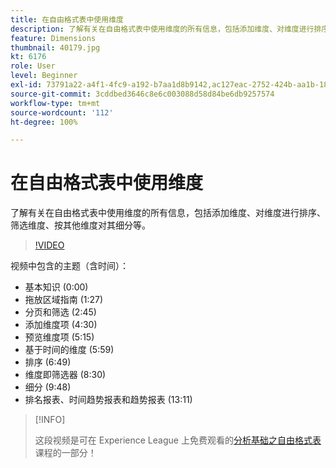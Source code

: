 ```yaml
---
title: 在自由格式表中使用维度
description: 了解有关在自由格式表中使用维度的所有信息，包括添加维度、对维度进行排序、筛选维度、按其他维度对其细分等。
feature: Dimensions
thumbnail: 40179.jpg
kt: 6176
role: User
level: Beginner
exl-id: 73791a22-a4f1-4fc9-a192-b7aa1d8b9142,ac127eac-2752-424b-aa1b-18a9688d42db
source-git-commit: 3cddbed3646c8e6c003088d58d84be6db9257574
workflow-type: tm+mt
source-wordcount: '112'
ht-degree: 100%

---
```


# 在自由格式表中使用维度

了解有关在自由格式表中使用维度的所有信息，包括添加维度、对维度进行排序、筛选维度、按其他维度对其细分等。

>[!VIDEO](https://video.tv.adobe.com/v/40179/?quality=12&learn=on)

视频中包含的主题（含时间）：

* 基本知识 (0:00)
* 拖放区域指南 (1:27)
* 分页和筛选 (2:45)
* 添加维度项 (4:30)
* 预览维度项 (5:15)
* 基于时间的维度 (5:59)
* 排序 (6:49)
* 维度即筛选器 (8:30)
* 细分 (9:48)
* 排名报表、时间趋势报表和趋势报表 (13:11)

>[!INFO]
>
> 这段视频是可在 Experience League 上免费观看的[分析基础之自由格式表](https://experienceleague.adobe.com/?recommended=Analytics-U-1-2020.3)课程的一部分！
